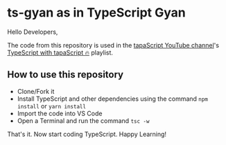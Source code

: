# ts-gyan as in TypeScript Gyan

Hello Developers,

The code from this repository is used in the [tapaScript YouTube channel](https://www.youtube.com/tapasadhikary)'s [TypeScript with tapaScript 🔥](https://www.youtube.com/watch?v=whGzNBqdNS0&list=PLIJrr73KDmRy_ufvq5m_4KwnxUdx9Sq3d) playlist.

## How to use this repository

- Clone/Fork it
- Install TypeScript and other dependencies using the command `npm install` or `yarn install`
- Import the code into VS Code
- Open a Terminal and run the command `tsc -w`

That's it. Now start coding TypeScript. Happy Learning!

